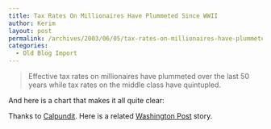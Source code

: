 ```yaml
---
title: Tax Rates On Millionaires Have Plummeted Since WWII
author: Kerim
layout: post
permalink: /archives/2003/06/05/tax-rates-on-millionaires-have-plummeted-since-wwii/
categories:
  - Old Blog Import
---
```


>   Effective tax rates on millionaires have plummeted over the last 50 years while tax rates on the middle class have quintupled.


And here is a chart that makes it all quite clear:

Thanks to <a href="http://www.calpundit.com/archives/001415.html" onclick="_gaq.push(['_trackEvent', 'outbound-article', 'http://www.calpundit.com/archives/001415.html', 'Calpundit']);" >Calpundit</a>. Here is a related <a href="http://www.washingtonpost.com/wp-dyn/articles/A10323-2003Jun3.html?nav=hptop_tb" onclick="_gaq.push(['_trackEvent', 'outbound-article', 'http://www.washingtonpost.com/wp-dyn/articles/A10323-2003Jun3.html?nav=hptop_tb', 'Washington Post']);" >Washington Post</a> story.

